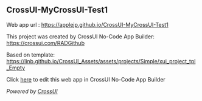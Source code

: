 ## CrossUI-MyCrossUI-Test1
Web app url : https://applejp.github.io/CrossUI-MyCrossUI-Test1

This project was created by CrossUI No-Code App Builder: https://crossui.com/RADGithub

Based on template: https://linb.github.io/CrossUI_Assets/assets/projects/Simple/xui_project_tpl_Empty

Click [here](https://crossui.com/RADGithub/#!from=github&owner=applejp&repo=CrossUI-MyCrossUI-Test1) to edit this web app in CrossUI No-Code App Builder

<i>Powered by [CrossUI](https://crossui.com)</i>
